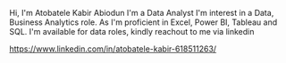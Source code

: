 Hi, I'm Atobatele Kabir Abiodun
I'm a Data Analyst 
I'm interest in a Data, Business Analytics role.
As I'm proficient in Excel, Power BI, Tableau and SQL.
I'm available for data roles, kindly reachout to me via linkedin

https://www.linkedin.com/in/atobatele-kabir-618511263/
